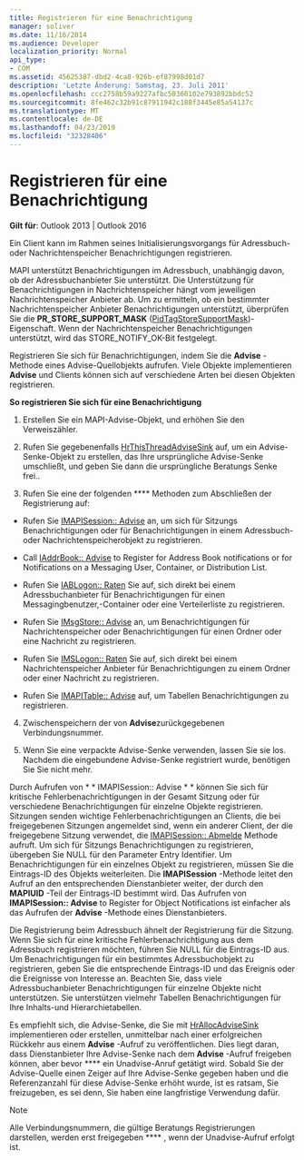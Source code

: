 ```yaml
---
title: Registrieren für eine Benachrichtigung
manager: soliver
ms.date: 11/16/2014
ms.audience: Developer
localization_priority: Normal
api_type:
- COM
ms.assetid: 45625387-dbd2-4ca8-926b-ef87998d01d7
description: 'Letzte Änderung: Samstag, 23. Juli 2011'
ms.openlocfilehash: ccc2758b59a9227afbc50360102e793892bbdc52
ms.sourcegitcommit: 8fe462c32b91c87911942c188f3445e85a54137c
ms.translationtype: MT
ms.contentlocale: de-DE
ms.lasthandoff: 04/23/2019
ms.locfileid: "32328406"
---
```

# <a name="registering-for-a-notification"></a>Registrieren für eine Benachrichtigung

  
  
**Gilt für**: Outlook 2013 | Outlook 2016 
  
Ein Client kann im Rahmen seines Initialisierungsvorgangs für Adressbuch-oder Nachrichtenspeicher Benachrichtigungen registrieren.
  
MAPI unterstützt Benachrichtigungen im Adressbuch, unabhängig davon, ob der Adressbuchanbieter Sie unterstützt. Die Unterstützung für Benachrichtigungen in Nachrichtenspeicher hängt vom jeweiligen Nachrichtenspeicher Anbieter ab. Um zu ermitteln, ob ein bestimmter Nachrichtenspeicher Anbieter Benachrichtigungen unterstützt, überprüfen Sie die **PR_STORE_SUPPORT_MASK** ([PidTagStoreSupportMask](pidtagstoresupportmask-canonical-property.md))-Eigenschaft. Wenn der Nachrichtenspeicher Benachrichtigungen unterstützt, wird das STORE_NOTIFY_OK-Bit festgelegt. 
  
Registrieren Sie sich für Benachrichtigungen, indem Sie die **Advise** -Methode eines Advise-Quellobjekts aufrufen. Viele Objekte implementieren **Advise** und Clients können sich auf verschiedene Arten bei diesen Objekten registrieren. 
  
 **So registrieren Sie sich für eine Benachrichtigung**
  
1. Erstellen Sie ein MAPI-Advise-Objekt, und erhöhen Sie den Verweiszähler.
    
2. Rufen Sie gegebenenfalls [HrThisThreadAdviseSink](hrthisthreadadvisesink.md) auf, um ein Advise-Senke-Objekt zu erstellen, das Ihre ursprüngliche Advise-Senke umschließt, und geben Sie dann die ursprüngliche Beratungs Senke frei.. 
    
3. Rufen Sie eine der folgenden **** Methoden zum Abschließen der Registrierung auf: 
    
  - Rufen Sie [IMAPISession:: Advise](imapisession-advise.md) an, um sich für Sitzungs Benachrichtigungen oder für Benachrichtigungen in einem Adressbuch-oder Nachrichtenspeicherobjekt zu registrieren. 
    
  - Call [IAddrBook:: Advise](iaddrbook-advise.md) to Register for Address Book notifications or for Notifications on a Messaging User, Container, or Distribution List. 
    
  - Rufen Sie [IABLogon:: Raten](iablogon-advise.md) Sie auf, sich direkt bei einem Adressbuchanbieter für Benachrichtigungen für einen Messagingbenutzer,-Container oder eine Verteilerliste zu registrieren. 
    
  - Rufen Sie [IMsgStore:: Advise](imsgstore-advise.md) an, um Benachrichtigungen für Nachrichtenspeicher oder Benachrichtigungen für einen Ordner oder eine Nachricht zu registrieren. 
    
  - Rufen Sie [IMSLogon:: Raten](imslogon-advise.md) Sie auf, sich direkt bei einem Nachrichtenspeicher Anbieter für Benachrichtigungen zu einem Ordner oder einer Nachricht zu registrieren. 
    
  - Rufen Sie [IMAPITable:: Advise](imapitable-advise.md) auf, um Tabellen Benachrichtigungen zu registrieren. 
    
4. Zwischenspeichern der von **Advise**zurückgegebenen Verbindungsnummer.
    
5. Wenn Sie eine verpackte Advise-Senke verwenden, lassen Sie sie los. Nachdem die eingebundene Advise-Senke registriert wurde, benötigen Sie Sie nicht mehr.
    
Durch Aufrufen von * * IMAPISession:: Advise * * können Sie sich für kritische Fehlerbenachrichtigungen in der Gesamt Sitzung oder für verschiedene Benachrichtigungen für einzelne Objekte registrieren. Sitzungen senden wichtige Fehlerbenachrichtigungen an Clients, die bei freigegebenen Sitzungen angemeldet sind, wenn ein anderer Client, der die freigegebene Sitzung verwendet, die [IMAPISession:: Abmelde](imapisession-logoff.md) Methode aufruft. Um sich für Sitzungs Benachrichtigungen zu registrieren, übergeben Sie NULL für den Parameter Entry Identifier. Um Benachrichtigungen für ein einzelnes Objekt zu registrieren, müssen Sie die Eintrags-ID des Objekts weiterleiten. Die **IMAPISession** -Methode leitet den Aufruf an den entsprechenden Dienstanbieter weiter, der durch den **MAPIUID** -Teil der Eintrags-ID bestimmt wird. Das Aufrufen von **IMAPISession:: Advise** to Register for Object Notifications ist einfacher als das Aufrufen der **Advise** -Methode eines Dienstanbieters. 
  
Die Registrierung beim Adressbuch ähnelt der Registrierung für die Sitzung. Wenn Sie sich für eine kritische Fehlerbenachrichtigung aus dem Adressbuch registrieren möchten, führen Sie NULL für die Eintrags-ID aus. Um Benachrichtigungen für ein bestimmtes Adressbuchobjekt zu registrieren, geben Sie die entsprechende Eintrags-ID und das Ereignis oder die Ereignisse von Interesse an. Beachten Sie, dass viele Adressbuchanbieter Benachrichtigungen für einzelne Objekte nicht unterstützen. Sie unterstützen vielmehr Tabellen Benachrichtigungen für Ihre Inhalts-und Hierarchietabellen. 
  
Es empfiehlt sich, die Advise-Senke, die Sie mit [HrAllocAdviseSink](hrallocadvisesink.md) implementieren oder erstellen, unmittelbar nach einer erfolgreichen Rückkehr aus einem **Advise** -Aufruf zu veröffentlichen. Dies liegt daran, dass Dienstanbieter Ihre Advise-Senke nach dem **Advise** -Aufruf freigeben können, aber bevor **** ein Unadvise-Anruf getätigt wird. Sobald Sie der Advise-Quelle einen Zeiger auf Ihre Advise-Senke gegeben haben und die Referenzanzahl für diese Advise-Senke erhöht wurde, ist es ratsam, Sie freizugeben, es sei denn, Sie haben eine langfristige Verwendung dafür. 
  
> [!NOTE]
> Alle Verbindungsnummern, die gültige Beratungs Registrierungen darstellen, werden erst freigegeben **** , wenn der Unadvise-Aufruf erfolgt ist. 
  

